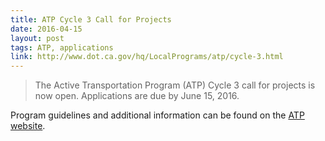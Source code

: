 ```yaml
---
title: ATP Cycle 3 Call for Projects
date: 2016-04-15
layout: post
tags: ATP, applications
link: http://www.dot.ca.gov/hq/LocalPrograms/atp/cycle-3.html
---
```


> The Active Transportation Program (ATP) Cycle 3 call for projects is now open. Applications are due by June 15, 2016.

Program guidelines and additional information can be found on the [ATP website](http://www.dot.ca.gov/hq/LocalPrograms/atp/cycle-3.html).
